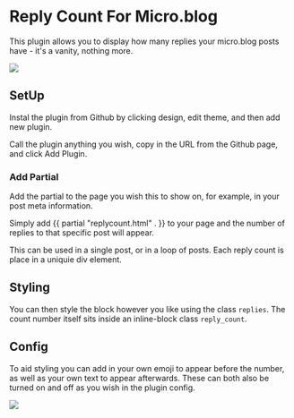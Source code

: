 # Reply Count For Micro.blog
This plugin allows you to display how many replies your micro.blog posts have - it's a vanity, nothing more.

![](https://github.com/gr36/search-partial/raw/main/docs/replies.png)

## SetUp

Instal the plugin from Github by clicking design, edit theme, and then add new plugin.

Call the plugin anything you wish, copy in the URL from the Github page, and click Add Plugin.

### Add Partial

Add the partial to the page you wish this to show on, for example, in your post meta information. 

Simply add {{ partial "replycount.html" . }} to your page and the number of replies to that specific post will appear.

This can be used in a single post, or in a loop of posts. Each reply count is place in a uniquie div element. 

## Styling
You can then style the block however you like using the class `replies`. The count number itself sits inside an inline-block class `reply_count`.

## Config
To aid styling you can add in your own emoji to appear before the number, as well as your own text to appear afterwards. These can both also be turned on and off as you wish in the plugin config.

![](https://github.com/gr36/search-partial/raw/main/docs/settings.png)
